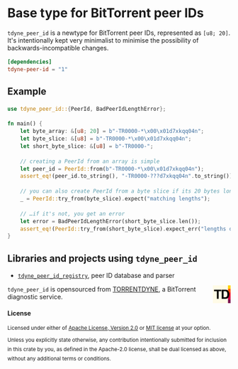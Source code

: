 # Base type for BitTorrent peer IDs



`tdyne_peer_id` is a newtype for BitTorrent peer IDs, represented as `[u8; 20]`.
It's intentionally kept very minimalist to minimise the possibility of backwards-incompatible
changes.

```toml
[dependencies]
tdyne-peer-id = "1"
```

## Example

```rust
use tdyne_peer_id::{PeerId, BadPeerIdLengthError};

fn main() {
    let byte_array: &[u8; 20] = b"-TR0000-*\x00\x01d7xkqq04n";
    let byte_slice: &[u8] = b"-TR0000-*\x00\x01d7xkqq04n";
    let short_byte_slice: &[u8] = b"-TR0000-";

    // creating a PeerId from an array is simple
    let peer_id = PeerId::from(b"-TR0000-*\x00\x01d7xkqq04n");
    assert_eq!(peer_id.to_string(), "-TR0000-???d7xkqq04n".to_string());

    // you can also create PeerId from a byte slice if its 20 bytes long
    _ = PeerId::try_from(byte_slice).expect("matching lengths");

    // …if it's not, you get an error
    let error = BadPeerIdLengthError(short_byte_slice.len());
    assert_eq!(PeerId::try_from(short_byte_slice).expect_err("lengths don't match"), error);
}
```

## Libraries and projects using `tdyne_peer_id`

* [`tdyne_peer_id_registry`](https://crates.io/crates/tdyne-peer-id-registry), peer ID
  database and parser


[<img src="./.github/logo.svg" align="right" alt="TORRENTDYNE logo" width="40" height="40">](https://torrentdyne.com)

`tdyne_peer_id` is opensourced from [TORRENTDYNE](https://torrentdyne.com), a BitTorrent diagnostic service.



#### License

<sup>
Licensed under either of <a href="LICENSE-APACHE">Apache License, Version
2.0</a> or <a href="LICENSE-MIT">MIT license</a> at your option.
</sup>

<br>

<sub>
Unless you explicitly state otherwise, any contribution intentionally submitted
for inclusion in this crate by you, as defined in the Apache-2.0 license, shall
be dual licensed as above, without any additional terms or conditions.
</sub>